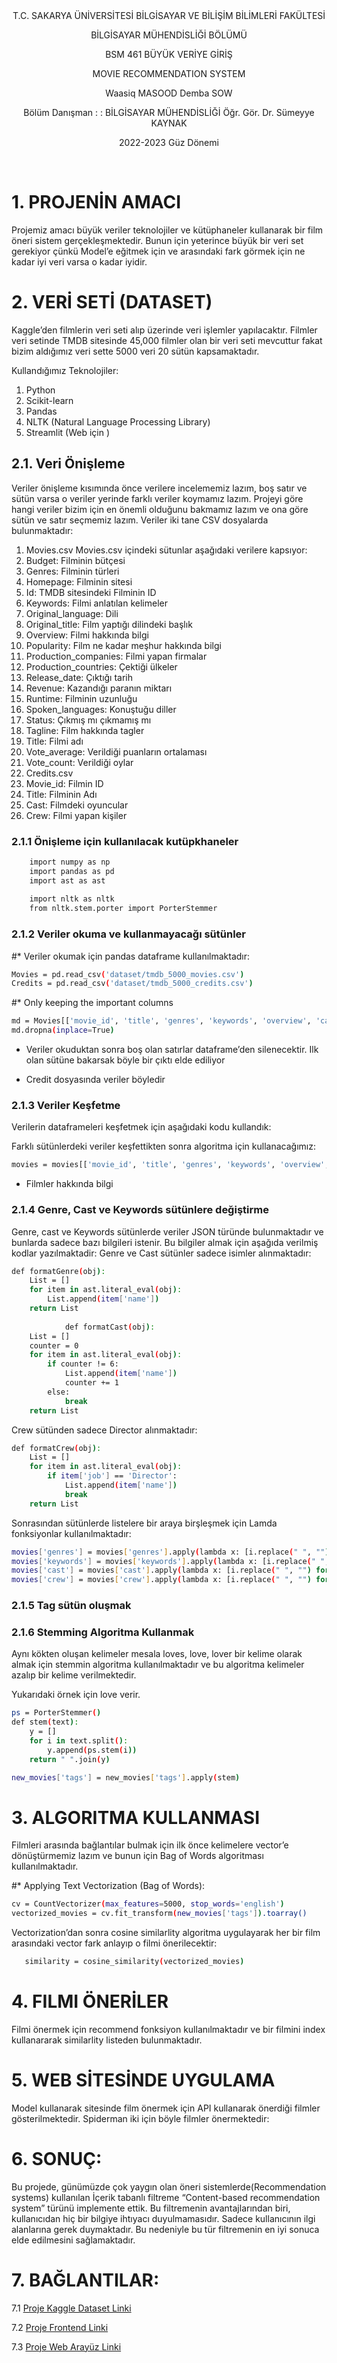 <div align="center">
T.C.
SAKARYA ÜNİVERSİTESİ
BİLGİSAYAR VE BİLİŞİM BİLİMLERİ FAKÜLTESİ

BİLGİSAYAR MÜHENDİSLİĞİ BÖLÜMÜ




BSM 461 BÜYÜK VERİYE GİRİŞ




MOVIE RECOMMENDATION SYSTEM


Waasiq MASOOD
Demba SOW


Bölüm
Danışman	:
:	BİLGİSAYAR MÜHENDİSLİĞİ
Öğr. Gör. Dr. Sümeyye KAYNAK







2022-2023 Güz Dönemi
</div>

  
# 1. PROJENİN AMACI

Projemiz amacı büyük veriler teknolojiler ve kütüphaneler kullanarak bir film öneri sistem gerçekleşmektedir. Bunun için yeterince büyük bir veri set gerekiyor çünkü Model’e eğitmek için ve arasındaki fark görmek için ne kadar iyi veri varsa o kadar iyidir.

# 2. VERİ SETİ (DATASET)
	
Kaggle’den filmlerin veri seti alıp üzerinde veri işlemler yapılacaktır. Filmler veri setinde TMDB sitesinde 45,000 filmler olan bir veri seti mevcuttur fakat bizim aldığımız veri sette 5000 veri 20 sütün kapsamaktadır.

Kullandığımız Teknolojiler: 
1.	Python
2.	Scikit-learn
3.	Pandas
4.	NLTK (Natural Language Processing Library)
5.	Streamlit (Web için )

## 2.1. Veri Önişleme

Veriler önişleme kısımında önce verilere incelememiz lazım, boş satır ve sütün varsa o veriler yerinde farklı veriler koymamız lazım. Projeyi göre hangi veriler bizim için en önemli olduğunu bakmamız lazım ve ona göre sütün ve satır seçmemiz lazım. Veriler iki tane CSV dosyalarda bulunmaktadır:
1.	Movies.csv
Movies.csv içindeki sütunlar aşağıdaki verilere kapsıyor:
1.	Budget: Filminin bütçesi
2.	Genres: Filminin türleri
3.	Homepage: Filminin sitesi
4.	Id: TMDB sitesindeki Filminin ID
5.	Keywords: Filmi anlatılan kelimeler
6.	Original_language: Dili
7.	Original_title: Film yaptığı dilindeki başlık
8.	Overview: Filmi hakkında bilgi
9.	Popularity: Film ne kadar meşhur hakkında bilgi
10.	Production_companies: Filmi yapan firmalar
11.	Production_countries: Çektiği ülkeler
12.	Release_date: Çıktığı tarih
13.	Revenue: Kazandığı paranın miktarı
14.	Runtime: Filminin uzunluğu
15.	Spoken_languages: Konuştuğu diller
16.	Status: Çıkmış mı çıkmamış mı 
17.	Tagline: Film hakkında tagler
18.	Title: Filmi adı
19.	Vote_average: Verildiği puanların ortalaması
20.	Vote_count: Verildiği oylar
2.	Credits.csv
1.	Movie_id: Filmin ID
2.	Title: Filminin Adı
3.	Cast: Filmdeki oyuncular
4.	Crew: Filmi yapan kişiler 

### 2.1.1	 Önişleme için kullanılacak kutüpkhaneler
```bash
	import numpy as np
	import pandas as pd
	import ast as ast
	
	import nltk as nltk
	from nltk.stem.porter import PorterStemmer
```
### 2.1.2	 Veriler okuma ve kullanmayacağı sütünler

#* Veriler okumak için pandas dataframe kullanılmaktadır:
```bash
Movies = pd.read_csv('dataset/tmdb_5000_movies.csv')
Credits = pd.read_csv('dataset/tmdb_5000_credits.csv')
```

#* Only keeping the important columns
```bash
md = Movies[['movie_id', 'title', 'genres', 'keywords', 'overview', 'cast', 'crew']]
md.dropna(inplace=True)
```

* Veriler okuduktan sonra boş olan satırlar dataframe’den silenecektir. Ilk olan sütüne bakarsak böyle bir çıktı elde ediliyor
 
* Credit dosyasında veriler böyledir
		 

### 2.1.3	Veriler Keşfetme
 Verilerin dataframeleri keşfetmek için aşağıdaki kodu kullandık:
 
	
Farklı sütünlerdeki veriler keşfettikten sonra algoritma için kullanacağımız:
```bash
movies = movies[['movie_id', 'title', 'genres', 'keywords', 'overview', 'cast', 'crew']]

```
 
* Filmler hakkında bilgi

### 2.1.4 Genre, Cast ve Keywords sütünlere değiştirme

Genre, cast ve Keywords sütünlerde veriler JSON türünde bulunmaktadır ve bunlarda sadece bazı bilgileri istenir. Bu bilgiler almak için aşağıda verilmiş kodlar yazılmaktadir:
Genre ve Cast  sütünler sadece isimler alınmaktadır:

```bash
def formatGenre(obj):
    List = []
    for item in ast.literal_eval(obj):
        List.append(item['name'])
    return List
		
			def formatCast(obj):
    List = []
    counter = 0
    for item in ast.literal_eval(obj):
        if counter != 6:
            List.append(item['name'])
            counter += 1
        else:
            break
    return List
 ```
Crew sütünden sadece Director alınmaktadır:
```bash
def formatCrew(obj):
    List = []
    for item in ast.literal_eval(obj):
        if item['job'] == 'Director':
            List.append(item['name'])
            break
    return List

```

Sonrasından sütünlerde listelere bir araya birşleşmek için Lamda fonksiyonlar kullanılmaktadır:


```bash
movies['genres'] = movies['genres'].apply(lambda x: [i.replace(" ", "") for i in x])
movies['keywords'] = movies['keywords'].apply(lambda x: [i.replace(" ", "") for i in x])
movies['cast'] = movies['cast'].apply(lambda x: [i.replace(" ", "") for i in x])
movies['crew'] = movies['crew'].apply(lambda x: [i.replace(" ", "") for i in x])
```
### 2.1.5 Tag sütün oluşmak
   

### 2.1.6 Stemming Algoritma Kullanmak

Aynı kökten oluşan kelimeler mesala loves, love, lover bir kelime olarak almak için stemmin algoritma kullanılmaktadır ve bu algoritma kelimeler azalıp bir kelime verilmektedir. 

Yukarıdaki örnek için love verir.

```bash
ps = PorterStemmer()
def stem(text):
    y = []
    for i in text.split():
        y.append(ps.stem(i))
    return " ".join(y)

new_movies['tags'] = new_movies['tags'].apply(stem)
```
# 3. ALGORITMA KULLANMASI
Filmleri arasında bağlantılar bulmak için ilk önce kelimelere vector’e dönüştürmemiz lazım ve bunun için Bag of Words algoritması kullanılmaktadır.

#* Applying Text Vectorization (Bag of Words):

```bash
cv = CountVectorizer(max_features=5000, stop_words='english') 
vectorized_movies = cv.fit_transform(new_movies['tags']).toarray()
```

Vectorization’dan sonra cosine similarlity algoritma uygulayarak her bir film arasındaki vector fark anlayıp o filmi önerilecektir:
```bash	
   similarity = cosine_similarity(vectorized_movies)
```

# 4. FILMI ÖNERİLER
 
    
Filmi önermek için recommend fonksiyon kullanılmaktadır ve bir filmini index kullanararak similarlity listeden bulunmaktadır.

# 5. WEB SİTESİNDE UYGULAMA

Model kullanarak sitesinde film önermek için API kullanarak önerdiği filmler gösterilmektedir. Spiderman iki için böyle filmler önermektedir:


# 6. SONUÇ:
Bu projede, günümüzde çok yaygın olan öneri sistemlerde(Recommendation systems) kullanılan İçerik tabanlı filtreme “Content-based recommendation system” türünü implemente ettik.  Bu filtremenin avantajlarından biri, kullanıcıdan hiç bir bilgiye ihtıyacı duyulmamasıdır. Sadece kullanıcının ilgi alanlarına gerek duymaktadır.  Bu nedeniyle bu tür filtremenin en iyi sonuca elde edilmesini sağlamaktadır. 

# 7. BAĞLANTILAR:

7.1 [Proje Kaggle Dataset Linki](https://www.kaggle.com/datasets/rounakbanik/the-movies-dataset)

7.2 [Proje Frontend Linki](https://github.com/waasiq?tab=repositories)

7.3 [Proje Web Arayüz Linki](https://github.com/waasiq?tab=repositories)


